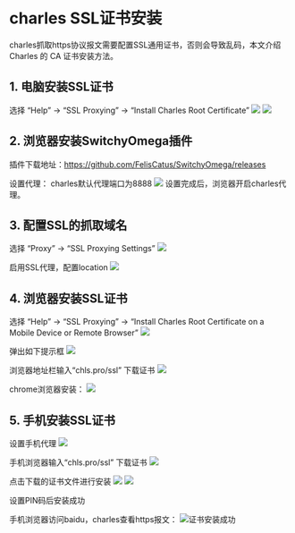 # charles SSL证书安装
charles抓取https协议报文需要配置SSL通用证书，否则会导致乱码，本文介绍Charles 的 CA 证书安装方法。

<!--more-->

## 1. 电脑安装SSL证书
选择 “Help” -> “SSL Proxying” -> “Install Charles Root Certificate”
![](api-test-charles-ca-certificate-install/charles_ca_certificate.png)
![](api-test-charles-ca-certificate-install/charles_ca_certificate2.png)
## 2. 浏览器安装SwitchyOmega插件
插件下载地址：https://github.com/FelisCatus/SwitchyOmega/releases

设置代理：
charles默认代理端口为8888
![](api-test-charles-ca-certificate-install/charles_switchomega.png)
设置完成后，浏览器开启charles代理。

## 3. 配置SSL的抓取域名
选择 “Proxy” -> “SSL Proxying Settings” 
![](api-test-charles-ca-certificate-install/charles_ssl_setting.png)

启用SSL代理，配置location
![](api-test-charles-ca-certificate-install/charles_ssl_setting2.png)
## 4. 浏览器安装SSL证书
选择 “Help” -> “SSL Proxying” -> “Install Charles Root Certificate on a Mobile Device or Remote Browser”
![](api-test-charles-ca-certificate-install/charles_ca_certificate3.png)

弹出如下提示框
![](api-test-charles-ca-certificate-install/charles_ca_certificate4.png)

浏览器地址栏输入“chls.pro/ssl” 下载证书
![](api-test-charles-ca-certificate-install/charles_shls_ssl.png)

chrome浏览器安装：
![](api-test-charles-ca-certificate-install/charles_chrome_ssl_setting.png)

## 5. 手机安装SSL证书
设置手机代理
![](api-test-charles-ca-certificate-install/android-proxy.png)

手机浏览器输入“chls.pro/ssl” 下载证书
![](api-test-charles-ca-certificate-install/android-chls.png)

点击下载的证书文件进行安装
![](api-test-charles-ca-certificate-install/android-chls-install.png)
![](api-test-charles-ca-certificate-install/android-chls-install2.png)

设置PIN码后安装成功

手机浏览器访问baidu，charles查看https报文：
![](api-test-charles-ca-certificate-install/android-proxy-baidu.png)证书安装成功





